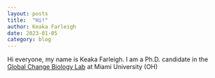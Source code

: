 ```yaml
---
layout: posts
title:  "Hi!"
author: Keaka Farleigh
date: 2023-01-05
category: blog
---
```

Hi everyone, my name is Keaka Farleigh. I am a Ph.D. candidate in the [Global Change Biology Lab](https://caloprymnus.com/) at Miami University (OH)
